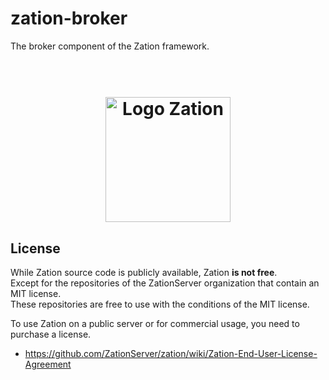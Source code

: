 # zation-broker

The broker component of the Zation framework.

<h1 align="center">
  <!-- Logo -->
  <br/>
  <a href="https://zation.io">
      <img src="https://zation.io/img/zationWideLogo.svg" alt="Logo Zation" height="200"/>
  </a>
  <br/>
</h1>

## License

While Zation source code is publicly available, Zation **is not free**.  
Except for the repositories of the ZationServer organization that contain an MIT license.   
These repositories are free to use with the conditions of the MIT license.   

To use Zation on a public server or for commercial usage, you need to purchase a license.  

- https://github.com/ZationServer/zation/wiki/Zation-End-User-License-Agreement
